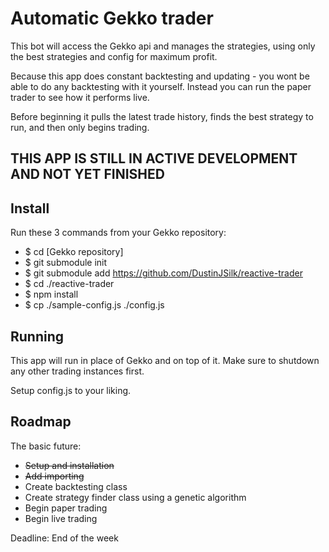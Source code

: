 # Automatic Gekko trader
This bot will access the Gekko api and manages the strategies, using only the best strategies and config for maximum profit.

Because this app does constant backtesting and updating - you wont be able to do any backtesting with it yourself. Instead you can run the paper trader to see how it performs live.

Before beginning it pulls the latest trade history, finds the best strategy to run, and then only begins trading.

## THIS APP IS STILL IN ACTIVE DEVELOPMENT AND NOT YET FINISHED

## Install

Run these 3 commands from your Gekko repository:

- $ cd [Gekko repository]
- $ git submodule init
- $ git submodule add https://github.com/DustinJSilk/reactive-trader
- $ cd ./reactive-trader
- $ npm install
- $ cp ./sample-config.js ./config.js

## Running

This app will run in place of Gekko and on top of it. Make sure to shutdown any other trading instances first.

Setup config.js to your liking.

## Roadmap

The basic future:

- ~~Setup and installation~~
- ~~Add importing~~
- Create backtesting class
- Create strategy finder class using a genetic algorithm
- Begin paper trading
- Begin live trading

Deadline: End of the week
